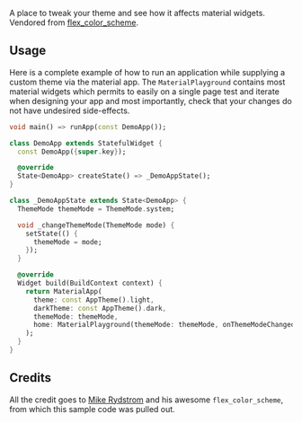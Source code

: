A place to tweak your theme and see how it affects material widgets. Vendored from [flex_color_scheme](https://github.com/rydmike/flex_color_scheme/tree/master/example/lib/example_copy_paste_from_playground).
## Usage

Here is a complete example of how to run an application while supplying a custom theme via the material app. The `MaterialPlayground` contains most material widgets which permits to easily on a single page test and iterate when designing your app and most importantly, check that your changes do not have undesired side-effects.

```dart
void main() => runApp(const DemoApp());

class DemoApp extends StatefulWidget {
  const DemoApp({super.key});

  @override
  State<DemoApp> createState() => _DemoAppState();
}

class _DemoAppState extends State<DemoApp> {
  ThemeMode themeMode = ThemeMode.system;

  void _changeThemeMode(ThemeMode mode) {
    setState(() {
      themeMode = mode;
    });
  }

  @override
  Widget build(BuildContext context) {
    return MaterialApp(
      theme: const AppTheme().light,
      darkTheme: const AppTheme().dark,
      themeMode: themeMode,
      home: MaterialPlayground(themeMode: themeMode, onThemeModeChanged: _changeThemeMode),
    );
  }
}
```

## Credits

All the credit goes to [Mike Rydstrom](https://github.com/rydmike) and his awesome `flex_color_scheme`, from which this sample code was pulled out.